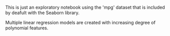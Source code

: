 This is just an exploratory notebook using the 'mpg' dataset that is included by deafult with the Seaborn library.

Multiple linear regression models are created with increasing degree of polynomial features.

